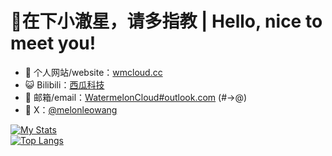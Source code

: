 # 🍉在下小澈星，请多指教 | Hello, nice to meet you! 
- 🌱 个人网站/website：[wmcloud.cc](https://wmcloud.cc)
- 😺 Bilibili：[西瓜科技](https://space.bilibili.com/398866340)
- 📧 邮箱/email：<a href="mailto: WatermelonCloud@outlook.com">WatermelonCloud#outlook.com</a> (#->@)
- 💬 X：[@melonleowang](https://twitter.com/melonleowang)

[![My Stats](https://github-readme-stats.vercel.app/api?username=LeoWang2007&hide=stars,prs&show_icons=true&rank_icon=github)](https://github.com/LeoWang2007)
<br>
[![Top Langs](https://github-readme-stats.vercel.app/api/top-langs/?username=LeoWang2007&hide_title=false)](https://github.com/LeoWang2007)
